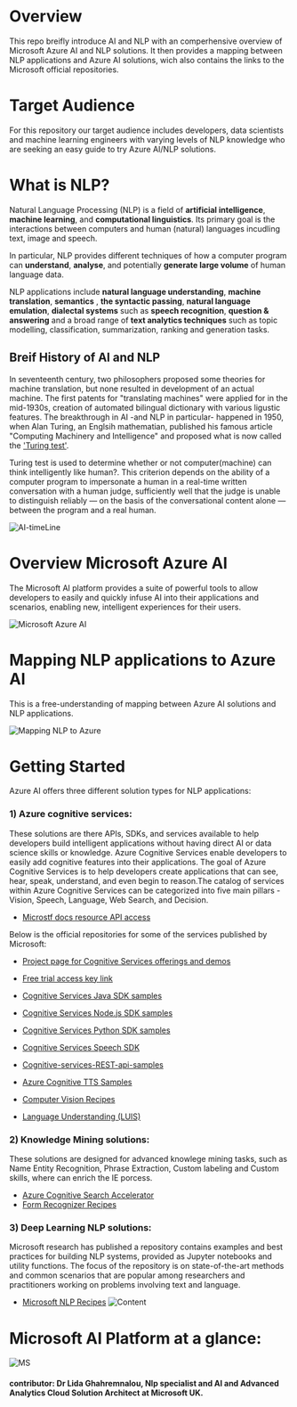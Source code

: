 # Overview 
This repo breifly introduce AI and NLP with an comperhensive overview of Microsoft Azure AI and NLP solutions. It then provides a mapping between NLP applications and Azure AI solutions, wich also contains the links to the Microsoft official repositories. 

# Target Audience
For this repository our target audience includes developers, data scientists and machine learning engineers with varying levels of NLP knowledge who are seeking an easy guide to try Azure AI/NLP solutions. 


# What is NLP?
Natural Language Processing (NLP) is a field of **artificial intelligence**, **machine learning**, and **computational linguistics**. Its primary goal is the interactions between computers and human (natural) languages incudling text, image and speech. 

In particular, NLP provides different techniques of how a computer program can **understand**, **analyse**, and potentially **generate large volume** of human language data.

NLP applications include **natural language understanding**, **machine translation**, **semantics** , **the syntactic passing**, **natural language emulation**, **dialectal systems** such as **speech recognition**, **question & answering** and a broad range of **text analytics techniques** such as topic modelling, classification, summarization, ranking and generation tasks.

## Breif History of AI and NLP 
In seventeenth century, two philosophers proposed some theories for machine translation, but none resulted in development of an actual machine. The first patents for "translating machines" were applied for in the mid-1930s, creation of automated bilingual dictionary with various ligustic features. 
The breakthrough in AI -and NLP in particular- happened in 1950, when Alan Turing, an Englsih mathematian, published his famous article "Computing Machinery and Intelligence" and proposed what is now called the ['Turing test'](https://en.wikipedia.org/wiki/Turing_test). 

Turing test is used to determine whether or not computer(machine) can think intelligently like human?. This criterion depends on the ability of a computer program to impersonate a human in a real-time written conversation with a human judge, sufficiently well that the judge is unable to distinguish reliably — on the basis of the conversational content alone — between the program and a real human.


![AI-timeLine](https://github.com/LidaGh/Microsoft_Azure_NLP_Solutions/blob/master/images/AI_timeline.PNG)


# Overview Microsoft Azure AI 
The Microsoft AI platform provides a suite of powerful tools to allow developers to easily and quickly infuse AI into their applications and scenarios, enabling new, intelligent experiences for their users.

![Microsoft Azure AI](https://github.com/LidaGh/Microsoft_Azure_NLP_Solutions/blob/master/images/azureAI.PNG)

# Mapping NLP applications to Azure AI 
This is a free-understanding of mapping between Azure AI solutions and NLP applications.

![Mapping NLP to Azure](https://github.com/LidaGh/Microsoft_Azure_NLP_Solutions/blob/master/images/MappingNLP.PNG)


# Getting Started
Azure AI offers three different solution types for NLP applications: 
### 1) Azure cognitive services:
These solutions are there APIs, SDKs, and services available to help developers build intelligent applications without having direct AI or data science skills or knowledge. Azure Cognitive Services enable developers to easily add cognitive features into their applications. The goal of Azure Cognitive Services is to help developers create applications that can see, hear, speak, understand, and even begin to reason.The catalog of services within Azure Cognitive Services can be categorized into five main pillars - Vision, Speech, Language, Web Search, and Decision.

- [Microstf docs resource API access](https://docs.microsoft.com/en-us/azure/cognitive-services/Welcome#feedback)  

Below is the official repositories for some of the services published by Microsoft: 

- [Project page for Cognitive Services offerings and demos](https://azure.microsoft.com/en-us/services/cognitive-services/)
- [Free trial access key link](https://azure.microsoft.com/en-us/try/cognitive-services/)
- [Cognitive Services Java SDK samples](https://github.com/Azure-Samples/cognitive-services-java-sdk-samples)
- [Cognitive Services Node.js SDK samples](https://github.com/Azure-Samples/cognitive-services-node-sdk-samples)
- [Cognitive Services Python SDK samples](https://github.com/Azure-Samples/cognitive-services-python-sdk-samples)

- [Cognitive Services Speech SDK](https://github.com/Azure-Samples/cognitive-services-speech-sdk)
- [Cognitive-services-REST-api-samples](https://github.com/Azure-Samples/cognitive-services-REST-api-samples)
- [Azure Cognitive TTS Samples](https://github.com/Azure-Samples/Cognitive-Speech-TTS)

- [Computer Vision Recipes](https://github.com/microsoft/computervision-recipes)

- [Language Understanding (LUIS)](https://github.com/Azure-Samples/cognitive-services-language-understanding)

	
 ### 2) Knowledge Mining solutions:
These solutions are designed for advanced knowlege mining tasks, such as Name Entity Recognition, Phrase Extraction, Custom labeling and Custom skills, where can enrich the IE porcess. 
- [Azure Cognitive Search Accelerator](https://github.com/microsoft/azure-search-knowledge-mining)
- [Form Recognizer Recipes](https://github.com/microsoft/knowledge-extraction-recipes-forms)

 ### 3) Deep Learning NLP solutions: 
Microsoft research has published a repository contains examples and best practices for building NLP systems, provided as Jupyter notebooks and utility functions. The focus of the repository is on state-of-the-art methods and common scenarios that are popular among researchers and practitioners working on problems involving text and language.  
 - [Microsoft NLP Recipes](https://github.com/microsoft/nlp-recipes)
 ![Content](https://github.com/LidaGh/Microsoft_Azure_NLP_Solutions/blob/master/images/nlp_rec.PNG)
 
 # Microsoft AI Platform at a glance:
 ![MS](https://github.com/LidaGh/Microsoft_Azure_NLP_Solutions/blob/master/images/MS_AI_Platform.PNG)

#### contributor: Dr Lida Ghahremnalou, Nlp specialist and AI and Advanced Analytics Cloud Solution Architect at Microsoft UK. 


